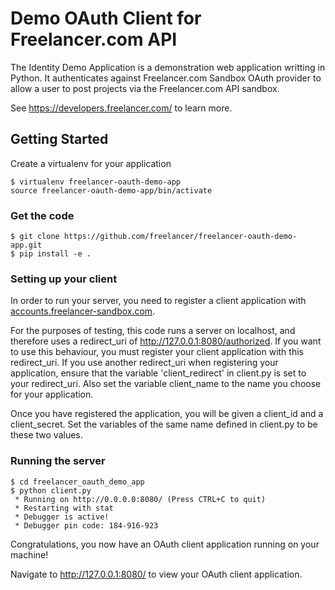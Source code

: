 # Demo OAuth Client for Freelancer.com API

The Identity Demo Application is a demonstration web application writting in Python.
It authenticates against Freelancer.com Sandbox OAuth provider to allow a user to post projects 
via the Freelancer.com API sandbox.

See https://developers.freelancer.com/ to learn more.


## Getting Started ##

Create a virtualenv for your application

```
$ virtualenv freelancer-oauth-demo-app
source freelancer-oauth-demo-app/bin/activate
```

### Get the code ###
```
$ git clone https://github.com/freelancer/freelancer-oauth-demo-app.git
$ pip install -e .
```

### Setting up your client ###
In order to run your server, you need to register a client application with 
[accounts.freelancer-sandbox.com](https://account.freelancer-sandbox.com).

For the purposes of testing, this code runs a server on localhost, and therefore uses a 
redirect_uri of http://127.0.0.1:8080/authorized. If you want to use this behaviour, you must register your 
client application with this redirect_uri. If you use another redirect_uri when 
registering your application, ensure that the variable 'client_redirect' in client.py is set 
to your redirect_uri. Also set the variable client_name to the name you choose for your application.

Once you have registered the application, you will be given a client_id and a client_secret. Set the variables of the same name defined in client.py to be these two values.

### Running the server ###

```
$ cd freelancer_oauth_demo_app
$ python client.py
 * Running on http://0.0.0.0:8080/ (Press CTRL+C to quit)
 * Restarting with stat
 * Debugger is active!
 * Debugger pin code: 184-916-923
```

Congratulations, you now have an OAuth client application running on your machine!

Navigate to http://127.0.0.1:8080/ to view your OAuth client application.
